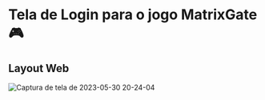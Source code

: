# Tela de Login para o jogo MatrixGate 🎮

## Layout Web
![Captura de tela de 2023-05-30 20-24-04](https://github.com/rafaelmagalhaesguedes/loginmatrixgate.github.io/assets/8412507/97c33d57-177c-4c7a-a45c-13bbe307171d)

